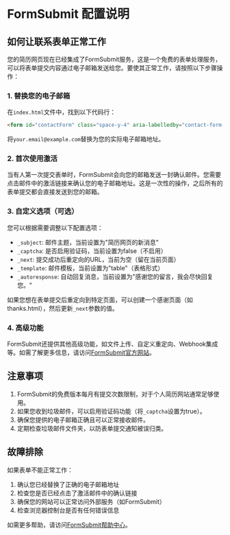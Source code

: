 # FormSubmit 配置说明

## 如何让联系表单正常工作

您的简历网页现在已经集成了FormSubmit服务，这是一个免费的表单处理服务，可以将表单提交内容通过电子邮箱发送给您。要使其正常工作，请按照以下步骤操作：

### 1. 替换您的电子邮箱

在`index.html`文件中，找到以下代码行：

```html
<form id="contactForm" class="space-y-4" aria-labelledby="contact-form-heading" action="https://formsubmit.co/your.email@example.com" method="POST">
```

将`your.email@example.com`替换为您的实际电子邮箱地址。

### 2. 首次使用激活

当有人第一次提交表单时，FormSubmit会向您的邮箱发送一封确认邮件。您需要点击邮件中的激活链接来确认您的电子邮箱地址。这是一次性的操作，之后所有的表单提交都会直接发送到您的邮箱。

### 3. 自定义选项（可选）

您可以根据需要调整以下配置选项：

- `_subject`: 邮件主题，当前设置为"简历网页的新消息"
- `_captcha`: 是否启用验证码，当前设置为false（不启用）
- `_next`: 提交成功后重定向的URL，当前为空（留在当前页面）
- `_template`: 邮件模板，当前设置为"table"（表格形式）
- `_autoresponse`: 自动回复消息，当前设置为"感谢您的留言，我会尽快回复您。"

如果您想在表单提交后重定向到特定页面，可以创建一个感谢页面（如thanks.html），然后更新`_next`参数的值。

### 4. 高级功能

FormSubmit还提供其他高级功能，如文件上传、自定义重定向、Webhook集成等。如需了解更多信息，请访问[FormSubmit官方网站](https://formsubmit.co/)。

## 注意事项

1. FormSubmit的免费版本每月有提交次数限制，对于个人简历网站通常足够使用。
2. 如果您收到垃圾邮件，可以启用验证码功能（将`_captcha`设置为true）。
3. 确保您提供的电子邮箱正确且可以正常接收邮件。
4. 定期检查垃圾邮件文件夹，以防表单提交通知被误归类。

## 故障排除

如果表单不能正常工作：

1. 确认您已经替换了正确的电子邮箱地址
2. 检查您是否已经点击了激活邮件中的确认链接
3. 确保您的网站可以正常访问外部服务（如FormSubmit）
4. 检查浏览器控制台是否有任何错误信息

如需更多帮助，请访问[FormSubmit帮助中心](https://formsubmit.co/help)。